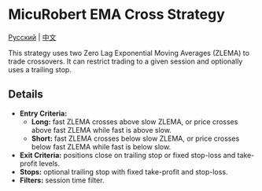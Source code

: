 # MicuRobert EMA Cross Strategy
[Русский](README_ru.md) | [中文](README_cn.md)

This strategy uses two Zero Lag Exponential Moving Averages (ZLEMA) to trade crossovers. It can restrict trading to a given session and optionally uses a trailing stop.

## Details

- **Entry Criteria:**
  - **Long:** fast ZLEMA crosses above slow ZLEMA, or price crosses above fast ZLEMA while fast is above slow.
  - **Short:** fast ZLEMA crosses below slow ZLEMA, or price crosses below fast ZLEMA while fast is below slow.
- **Exit Criteria:** positions close on trailing stop or fixed stop-loss and take-profit levels.
- **Stops:** optional trailing stop with fixed take-profit and stop-loss.
- **Filters:** session time filter.

